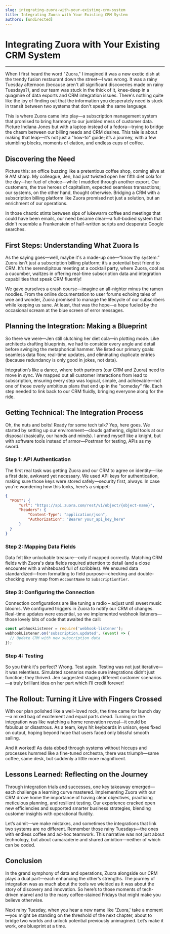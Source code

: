 ```yaml
---
slug: integrating-zuora-with-your-existing-crm-system
title: Integrating Zuora with Your Existing CRM System
authors: [undirected]
---
```



# Integrating Zuora with Your Existing CRM System

---

When I first heard the word "Zuora," I imagined it was a new exotic dish at the trendy fusion restaurant down the street—I was wrong. It was a rainy Tuesday afternoon (because aren't all significant discoveries made on rainy Tuesdays?), and our team was stuck in the thick of it, knee-deep in a quagmire of data exports and CRM integration issues. There's nothing quite like the joy of finding out that the information you desperately need is stuck in transit between two systems that don't speak the same language.

This is where Zuora came into play—a subscription management system that promised to bring harmony to our jumbled mess of customer data. Picture Indiana Jones but with a laptop instead of a fedora—trying to bridge the chasm between our billing needs and CRM desires. This tale is about making that leap—it’s not just a "how-to" guide; it’s a journey, with a few stumbling blocks, moments of elation, and endless cups of coffee.

## Discovering the Need

Picture this: an office buzzing like a pretentious coffee shop, coming alive at 9 AM sharp. My colleague, Jen, had just twisted open her fifth diet cola for the day—her fuel of choice—while I muddled through another export. Our customers, the true heroes of capitalism, expected seamless transactions; our systems, on the other hand, thought otherwise. Bridging a CRM with a subscription billing platform like Zuora promised not just a solution, but an enrichment of our operations.

In those chaotic stints between sips of lukewarm coffee and meetings that could have been emails, our need became clear—a full-bodied system that didn't resemble a Frankenstein of half-written scripts and desperate Google searches.

## First Steps: Understanding What Zuora Is

As the saying goes—well, maybe it's a made-up one—“know thy system.” Zuora isn't just a subscription billing platform; it’s a potential best friend to CRM. It’s the serendipitous meeting at a cocktail party, where Zuora, cool as a cucumber, waltzes in offering real-time subscription data and integration capabilities that speak CRM fluently!

We gave ourselves a crash course—imagine an all-nighter minus the ramen noodles. From the online documentation to user forums echoing tales of woe and wonder, Zuora promised to manage the lifecycle of our subscribers while keeping us sane. At least, that was the hope—a hope fueled by the occasional scream at the blue screen of error messages.

## Planning the Integration: Making a Blueprint

So there we were—Jen still clutching her diet cola—in plotting mode. Like architects drafting blueprints, we had to consider every angle and detail before swinging the metaphorical hammer. We listed our primary goals: seamless data flow, real-time updates, and eliminating duplicate entries (because redundancy is only good in jokes, not data).

Integration’s like a dance, where both partners (our CRM and Zuora) need to move in sync. We mapped out all customer interactions from lead to subscription, ensuring every step was logical, simple, and achievable—not one of those overly ambitious plans that end up in the "someday" file. Each step needed to link back to our CRM fluidly, bringing everyone along for the ride.

## Getting Technical: The Integration Process

Oh, the nuts and bolts! Ready for some tech talk? Yep, here goes. We started by setting up our environment—clouds gathering, digital tools at our disposal (basically, our hands and minds). I armed myself like a knight, but with software tools instead of armor—Postman for testing, APIs as my sword.

### Step 1: API Authentication

The first real task was getting Zuora and our CRM to agree on identity—like a first date, awkward yet necessary. We used API keys for authentication, making sure those keys were stored safely—security first, always. In case you're wondering how this looks, here’s a snippet:

```json
{
  "POST": {
      "url": "https://api.zuora.com/rest/v1/object/{object-name}",
      "headers": {
          "Content-Type": "application/json",
          "Authorization": "Bearer your_api_key_here"
      }
  }
}
```

### Step 2: Mapping Data Fields

Data felt like unlockable treasure—only if mapped correctly. Matching CRM fields with Zuora's data fields required attention to detail (and a close encounter with a whiteboard full of scribbles). We ensured data standardized—from formatting to field purpose—checking and double-checking every map from `AccountName` to `SubscriptionTier`.

### Step 3: Configuring the Connection

Connection configurations are like tuning a radio – adjust until sweet music blooms. We configured triggers in Zuora to notify our CRM of changes. Real-time updates were essential, so we implemented webhook listeners—those lovely bits of code that awaited the call:

```javascript
const webhookListener = require('webhook-listener');
webhookListener.on('subscription.updated', (event) => {
  // Update CRM with new subscription data
});
```

### Step 4: Testing 

So you think it's perfect? Wrong. Test again. Testing was not just iterative—it was relentless. Simulated scenarios made sure integrations didn’t just function; they thrived. Jen suggested staging different customer scenarios—a truly brilliant idea on her part which I’ll credit forever!

## The Rollout: Turning it Live with Fingers Crossed

With our plan polished like a well-loved rock, the time came for launch day—a mixed bag of excitement and equal parts dread. Turning on the integration was like watching a home renovation reveal—it could be fabulous or disastrous. As a team, keys hit keyboards in unison, eyes fixed on output, hoping beyond hope that users faced only blissful smooth sailing.

And it worked! As data ebbed through systems without hiccups and processes hummed like a fine-tuned orchestra, there was triumph—same coffee, same desk, but suddenly a little more magnificent.

## Lessons Learned: Reflecting on the Journey

Through integration trials and successes, one key takeaway emerged—each challenge a learning curve mastered. Implementing Zuora with our CRM drove home the importance of having clear objectives, practicing meticulous planning, and resilient testing. Our experience cracked open new efficiencies and supported smarter business strategies, blending customer insights with operational fluidity.

Let’s admit—we make mistakes, and sometimes the integrations that link two systems are no different. Remember those rainy Tuesdays—the ones with endless coffee and ad-hoc teamwork. This narrative was not just about technology, but about camaraderie and shared ambition—neither of which can be coded.

## Conclusion

In the grand symphony of data and operations, Zuora alongside our CRM plays a dual part—each enhancing the other’s strengths. The journey of integration was as much about the tools we wielded as it was about the story of discovery and innovation. So here’s to those moments of tech-driven marvel and to the many coffee-stained Fridays that might make you believe otherwise.

Next rainy Tuesday, when you hear a new name like 'Zuora,' take a moment—you might be standing on the threshold of the next chapter, about to bridge two worlds and unlock potential previously unimagined. Let’s make it work, one blueprint at a time.